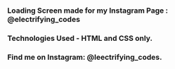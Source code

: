 ### Loading Screen made for my Instagram Page : @electrifying_codes

### Technologies Used - HTML and CSS only.

### Find me on Instagram: @leectrifying_codes.

[instagram]: https://www.instagram.com/electrifying_codes